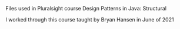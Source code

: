 Files used in Pluralsight course Design Patterns in Java: Structural

I worked through this course taught by Bryan Hansen in June of 2021

